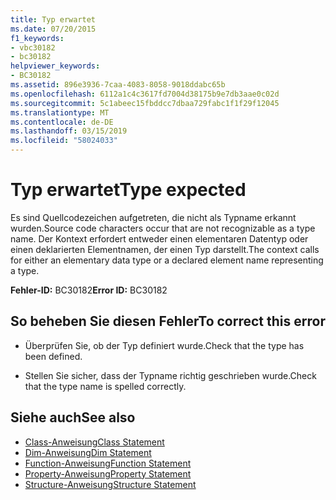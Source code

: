```yaml
---
title: Typ erwartet
ms.date: 07/20/2015
f1_keywords:
- vbc30182
- bc30182
helpviewer_keywords:
- BC30182
ms.assetid: 896e3936-7caa-4083-8058-9018ddabc65b
ms.openlocfilehash: 6112a1c4c3617fd7004d38175b9e7db3aae0c02d
ms.sourcegitcommit: 5c1abeec15fbddcc7dbaa729fabc1f1f29f12045
ms.translationtype: MT
ms.contentlocale: de-DE
ms.lasthandoff: 03/15/2019
ms.locfileid: "58024033"
---
```

# <a name="type-expected"></a><span data-ttu-id="38510-102">Typ erwartet</span><span class="sxs-lookup"><span data-stu-id="38510-102">Type expected</span></span>
<span data-ttu-id="38510-103">Es sind Quellcodezeichen aufgetreten, die nicht als Typname erkannt wurden.</span><span class="sxs-lookup"><span data-stu-id="38510-103">Source code characters occur that are not recognizable as a type name.</span></span> <span data-ttu-id="38510-104">Der Kontext erfordert entweder einen elementaren Datentyp oder einen deklarierten Elementnamen, der einen Typ darstellt.</span><span class="sxs-lookup"><span data-stu-id="38510-104">The context calls for either an elementary data type or a declared element name representing a type.</span></span>  
  
 <span data-ttu-id="38510-105">**Fehler-ID:** BC30182</span><span class="sxs-lookup"><span data-stu-id="38510-105">**Error ID:** BC30182</span></span>  
  
## <a name="to-correct-this-error"></a><span data-ttu-id="38510-106">So beheben Sie diesen Fehler</span><span class="sxs-lookup"><span data-stu-id="38510-106">To correct this error</span></span>  
  
-   <span data-ttu-id="38510-107">Überprüfen Sie, ob der Typ definiert wurde.</span><span class="sxs-lookup"><span data-stu-id="38510-107">Check that the type has been defined.</span></span>  
  
-   <span data-ttu-id="38510-108">Stellen Sie sicher, dass der Typname richtig geschrieben wurde.</span><span class="sxs-lookup"><span data-stu-id="38510-108">Check that the type name is spelled correctly.</span></span>  
  
## <a name="see-also"></a><span data-ttu-id="38510-109">Siehe auch</span><span class="sxs-lookup"><span data-stu-id="38510-109">See also</span></span>

- [<span data-ttu-id="38510-110">Class-Anweisung</span><span class="sxs-lookup"><span data-stu-id="38510-110">Class Statement</span></span>](../../visual-basic/language-reference/statements/class-statement.md)
- [<span data-ttu-id="38510-111">Dim-Anweisung</span><span class="sxs-lookup"><span data-stu-id="38510-111">Dim Statement</span></span>](../../visual-basic/language-reference/statements/dim-statement.md)
- [<span data-ttu-id="38510-112">Function-Anweisung</span><span class="sxs-lookup"><span data-stu-id="38510-112">Function Statement</span></span>](../../visual-basic/language-reference/statements/function-statement.md)
- [<span data-ttu-id="38510-113">Property-Anweisung</span><span class="sxs-lookup"><span data-stu-id="38510-113">Property Statement</span></span>](../../visual-basic/language-reference/statements/property-statement.md)
- [<span data-ttu-id="38510-114">Structure-Anweisung</span><span class="sxs-lookup"><span data-stu-id="38510-114">Structure Statement</span></span>](../../visual-basic/language-reference/statements/structure-statement.md)
